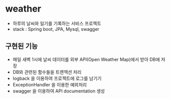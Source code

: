 # weather
- 하루의 날씨와 일기를 기록하는 서비스 프로젝트
- stack : Spring boot, JPA, Mysql, swagger

## 구현된 기능
- 매일 새벽 1시에 날씨 데이터를 외부 API(Open Weather Map)에서 받아 DB에 저장
- DB와 관련된 함수들을 트랜잭션 처리
- logback 을 이용하여 프로젝트에 로그를 남기기
- ExceptionHandler 을 이용한 예외처리
- swagger 을 이용하여 API documentation 생성
